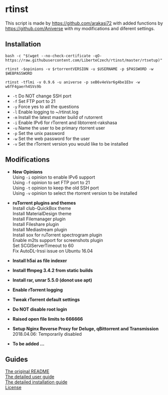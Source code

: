 # rtinst

This script is made by https://github.com/arakasi72 with added functions by https://github.com/Aniverse
with my modifications and diferent settings. 

## Installation

```
bash -c "$(wget --no-check-certificate -qO- https://raw.githubusercontent.com/LiberteCzech/rtinst/master/rtsetup)"
```
```
rtinst -$opinions -v $rtorrentVERSION -u $USERNAME -p $PASSWORD -w $WEBPASSWORD 
```
```
rtinst -tflmi -v 0.9.6 -u aniverse -p seB6v4eVar6g4be1Ebv -w w6fF4gaerh4SVs9b  
```

- `-t` Do NOT change SSH port  
- `-f` Set FTP port to 21  
- `-y` Force yes to all the questions  
- `-l` Enable logging to ~/rtinst.log  
- `-m` Install the latest master build of rutorrent  
- `-i` Enable IPv6 for rTorrent and libtorrent-rakshasa  
- `-u` Name the user to be primary rtorrent user  
- `-p` Set the unix password  
- `-w` Set the web password for the user  
- `-v` Set the rTorrent version you would like to be installed  





## Modifications

- **New Opinions**  
Using `-i` opinion to enable IPv6 support  
Using `-f` opinion to set FTP port to 21  
Using `-t` opinion to keep the old SSH port  
Using `-v` opinion to select the rtorrent version to be installed  

- **ruTorrent plugins and themes**  
Install club-QuickBox theme  
Install MaterialDesign theme  
Install Filemanager plugin  
Install Fileshare plugin  
Install Mediastream plugin  
Install sox for ruTorrent spectrogram plugin  
Enable m2ts support for screenshots plugin  
Set SCGIServerTimeout to 60  
Fix AutoDL-Irssi issue on Ubuntu 16.04  

- **Install h5ai as file indexer**  
- **Install ffmpeg 3.4.2 from static builds**  
- **Install rar, unrar 5.5.0 (donot use apt)**  
- **Enable rTorrent logging**  
- **Tweak rTorrent default settings**  
- **Do NOT disable root login**  
- **Raised open file limits to 666666**  

- **Setup Nginx Reverse Proxy for Deluge, qBittorrent and Transmission**  
2018.04.06: Temporarily disabled  

- **To be added ...**  




## Guides

[The original README](https://github.com/arakasi72/rtinst/blob/master/README.md)  
[The detailed user guide](https://github.com/arakasi72/rtinst/wiki/Guide)  
[The detailed installation guide](https://github.com/arakasi72/rtinst/wiki/Installing-rtinst)  
[License](https://github.com/arakasi72/rtinst/blob/master/LICENSE)  
